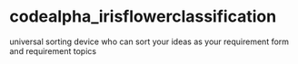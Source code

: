 # codealpha_irisflowerclassification

universal sorting device who can sort your ideas as your requirement form and requirement topics 
